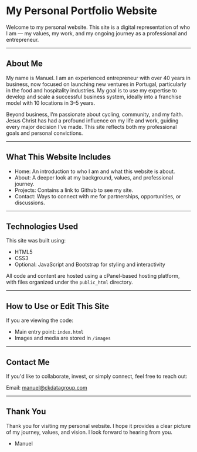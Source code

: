 
My Personal Portfolio Website
===============================

Welcome to my personal website. This site is a digital representation of who I am — my values, my work, and my ongoing journey as a professional and entrepreneur.

-------------------------------
About Me
-------------------------------
My name is Manuel. I am an experienced entrepreneur with over 40 years in business, now focused on launching new ventures in Portugal, particularly in the food and hospitality industries. My goal is to use my expertise to develop and scale a successful business system, ideally into a franchise model with 10 locations in 3–5 years. 

Beyond business, I’m passionate about cycling, community, and my faith. Jesus Christ has had a profound influence on my life and work, guiding every major decision I’ve made. This site reflects both my professional goals and personal convictions.

-------------------------------
What This Website Includes
-------------------------------
- Home: An introduction to who I am and what this website is about.
- About: A deeper look at my background, values, and professional journey.
- Projects: Contains a link to Github to see my site.
- Contact: Ways to connect with me for partnerships, opportunities, or discussions.

-------------------------------
Technologies Used
-------------------------------
This site was built using:
- HTML5
- CSS3
- Optional: JavaScript and Bootstrap for styling and interactivity

All code and content are hosted using a cPanel-based hosting platform, with files organized under the `public_html` directory.

-------------------------------
How to Use or Edit This Site
-------------------------------
If you are viewing the code:
- Main entry point: `index.html`
- Images and media are stored in `/images`

-------------------------------
Contact Me
-------------------------------
If you'd like to collaborate, invest, or simply connect, feel free to reach out:

Email: manuel@ckdatagroup.com    


-------------------------------
Thank You
-------------------------------
Thank you for visiting my personal website. I hope it provides a clear picture of my journey, values, and vision. I look forward to hearing from you.

- Manuel
